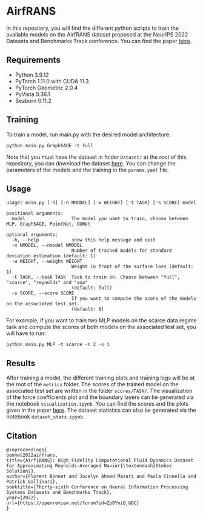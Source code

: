 # AirfRANS
In this repository, you will find the different python scripts to train the available models on the AirfRANS dataset proposed at the NeurIPS 2022 Datasets and Benchmarks Track conference. You can find the paper [here](https://openreview.net/forum?id=Zp8YmiQ_bDC&referrer=%5Bthe%20profile%20of%20Florent%20Bonnet%5D(%2Fprofile%3Fid%3D~Florent_Bonnet1)).

## Requirements
* Python 3.9.12
* PyTorch 1.11.0 with CUDA 11.3
* PyTorch Geometric 2.0.4
* PyVista 0.36.1
* Seaborn 0.11.2

## Training
To train a model, run main.py with the desired model architecture:

```
python main.py GraphSAGE -t full
```

Note that you must have the dataset in folder ```Dataset/``` at the root of this repository, you can download the dataset [here](https://data.isir.upmc.fr/extrality/NeurIPS_2022/Dataset.zip). You can change the parameters of the models and the training in the ```params.yaml``` file.

## Usage
```
usage: main.py [-h] [-n NMODEL] [-w WEIGHT] [-t TASK] [-s SCORE] model

positional arguments:
  model                 The model you want to train, choose between MLP, GraphSAGE, PointNet, GUNet

optional arguments:
  -h, --help            show this help message and exit
  -n NMODEL, --nmodel NMODEL
                        Number of trained models for standard deviation estimation (default: 1)
  -w WEIGHT, --weight WEIGHT
                        Weight in front of the surface loss (default: 1)
  -t TASK, --task TASK  Task to train on. Choose between "full", "scarce", "reynolds" and "aoa"
                        (default: full)
  -s SCORE, --score SCORE
                        If you want to compute the score of the models on the associated test set.
                        (default: 0)
```

For example, if you want to train two MLP models on the scarce data regime task and compute the scores of both models on the associated test set, you will have to run:
```
python main.py MLP -t scarce -n 2 -s 1
```
 
 ## Results
After training a model, the different training plots and training logs will be at the root of the ```metrics``` folder. The scores of the trained model on the associated test set are written in the folder ```scores/TASK/```. The visualization of the force coefficients plot and the boundary layers can be generated via the notebook ```visualization.ipynb```. You can find the scores and the plots given in the paper [here](). The dataset statistics can also be generated via the notebook ```dataset_stats.ipynb```.

## Citation

```
@inproceedings{
bonnet2022airfrans,
title={Airf{RANS}: High Fidelity Computational Fluid Dynamics Dataset for Approximating Reynolds-Averaged Navier{\textendash}Stokes Solutions},
author={Florent Bonnet and Jocelyn Ahmed Mazari and Paola Cinnella and Patrick Gallinari},
booktitle={Thirty-sixth Conference on Neural Information Processing Systems Datasets and Benchmarks Track},
year={2022},
url={https://openreview.net/forum?id=Zp8YmiQ_bDC}
}
```
